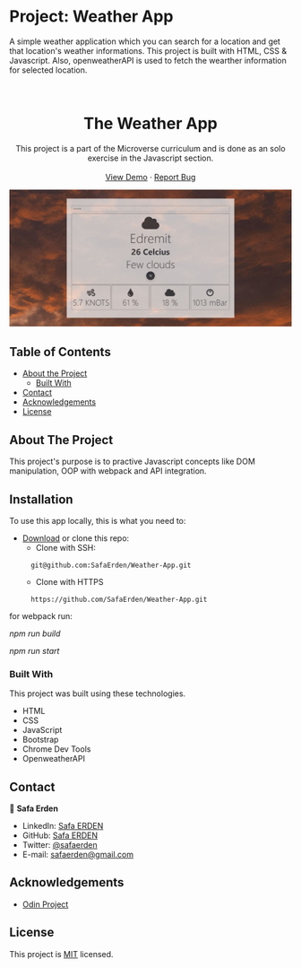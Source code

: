 # Project: Weather App
A simple weather application which you can search for a location and get that location's weather informations. This project is built with HTML, CSS & Javascript. Also, openweatherAPI is used to fetch the wearther information for selected location. 

<br />
<p align="center">

  <h1 align="center">The Weather App</h1>

  <p align="center">
    This project is a part of the Microverse curriculum and is done as an solo exercise in the Javascript section.
    <br />
    <br />
    <a href="https://rawcdn.githack.com/SafaErden/Weather-App/a068e542f677e09f980d0652edb5351ea6d80178/index.html">View Demo</a>
    ·
    <a href="https://github.com/SafaErden/Weather-App/issues">Report Bug</a>
  </p>
</p>

![screenshot](./dist/images/safas.JPG)

<!-- TABLE OF CONTENTS -->
## Table of Contents

* [About the Project](#about-the-project)
  * [Built With](#built-with)
* [Contact](#contact)
* [Acknowledgements](#acknowledgements)
* [License](#license)

<!-- ABOUT THE PROJECT -->
## About The Project

This project's purpose is to practive Javascript concepts like DOM manipulation, OOP with webpack and API integration.

<!-- [![Product Name Screen Shot][product-screenshot]][screenshot-url] -->

<!-- ABOUT THE PROJECT -->
## Installation

To use this app locally, this is what you need to:

* [Download](https://github.com/SafaErden/Weather-App/archive/development.zip) or clone this repo:
  - Clone with SSH:
  ```
    git@github.com:SafaErden/Weather-App.git
  ```
  - Clone with HTTPS
  ```
    https://github.com/SafaErden/Weather-App.git
  ```
 for webpack run:
 
 *npm run build*

 *npm run start*



### Built With
This project was built using these technologies.
* HTML
* CSS
* JavaScript
* Bootstrap
* Chrome Dev Tools
* OpenweatherAPI

<!-- CONTACT -->
## Contact

👤 **Safa Erden**

- LinkedIn: [Safa ERDEN](https://www.linkedin.com/in/safaerden/)
- GitHub: [Safa ERDEN](https://github.com/SafaErden)
- Twitter: [@safaerden](https://twitter.com/safaerden)
- E-mail: safaerden@gmail.com

<!-- ACKNOWLEDGEMENTS -->
## Acknowledgements
* [Odin Project](https://www.theodinproject.com/courses/javascript/lessons/weather-app)

<!-- LICENSE -->
## License

This project is [MIT](https://opensource.org/licenses/MIT) licensed.
